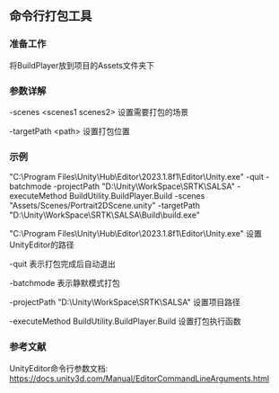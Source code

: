 ## 命令行打包工具

### 准备工作

将BuildPlayer放到项目的Assets文件夹下

### 参数详解

-scenes \<scenes1 scenes2\> 设置需要打包的场景

-targetPath \<path\> 设置打包位置

### 示例

"C:\Program Files\Unity\Hub\Editor\2023.1.8f1\Editor\Unity.exe" -quit -batchmode -projectPath "D:\Unity\WorkSpace\SRTK\SALSA" -executeMethod BuildUtility.BuildPlayer.Build -scenes "Assets/Scenes/Portrait2DScene.unity" -targetPath "D:\Unity\WorkSpace\SRTK\SALSA\Build\build.exe"

"C:\Program Files\Unity\Hub\Editor\2023.1.8f1\Editor\Unity.exe" 设置UnityEditor的路径

-quit 表示打包完成后自动退出

-batchmode 表示静默模式打包

-projectPath "D:\Unity\WorkSpace\SRTK\SALSA" 设置项目路径

-executeMethod BuildUtility.BuildPlayer.Build 设置打包执行函数

### 参考文献

UnityEditor命令行参数文档: https://docs.unity3d.com/Manual/EditorCommandLineArguments.html

